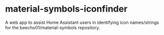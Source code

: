 # material-symbols-iconfinder
A web app to assist Home Assistant users in identifying icon names/strings for the beecho01/material-symbols repository.
